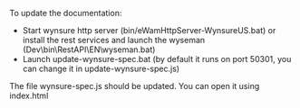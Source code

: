 To update the documentation:
* Start wynsure http server (bin/eWamHttpServer-WynsureUS.bat) or install the rest services and launch the wyseman (Dev\bin\RestAPI\EN\wyseman.bat)
* Launch update-wynsure-spec.bat (by default it runs on port 50301, you can change it in update-wynsure-spec.js)

The file wynsure-spec.js should be updated. You can open it using index.html
